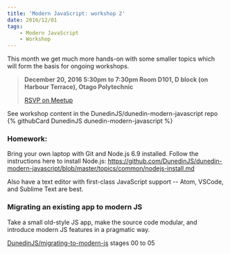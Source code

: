 ```yaml
---
title: 'Modern JavaScript: workshop 2'
date: 2016/12/01
tags:
    - Modern JavaScript
    - Workshop
---
```


This month we get much more hands-on with some smaller topics which will form the basis for ongoing workshops.

> __December 20, 2016
> 5:30pm to 7:30pm
> Room D101, D block (on Harbour Terrace), Otago Polytechnic__
>
> [RSVP on Meetup](https://www.meetup.com/Code-Craft-Dunedin/events/236078569/)

See workshop content in the DunedinJS/dunedin-modern-javascript repo
{% githubCard DunedinJS dunedin-modern-javascript %}

### Homework:

Bring your own laptop with Git and Node.js 6.9 installed.
Follow the instructions here to install Node.js:
https://github.com/DunedinJS/dunedin-modern-javascript/blob/master/topics/common/nodejs-install.md

Also have a text editor with first-class JavaScript support -- Atom, VSCode, and Sublime Text are best.

### Migrating an existing app to modern JS

Take a small old-style JS app, make the source code modular, and introduce modern JS features in a pragmatic way.

[DunedinJS/migrating-to-modern-js](https://github.com/DunedinJS/migrating-to-modern-js) stages 00 to 05
